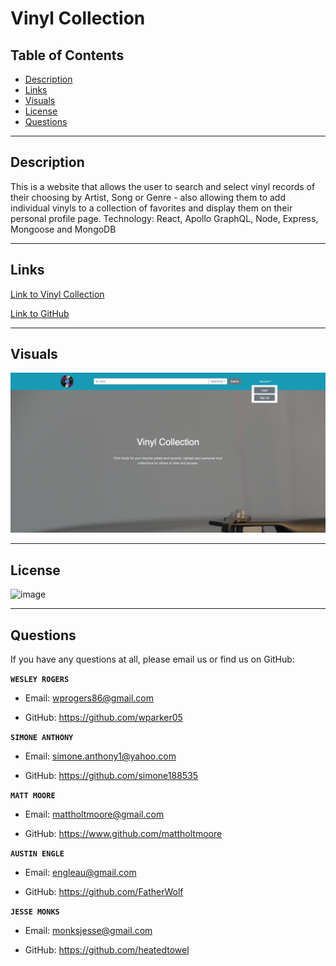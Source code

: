 # **Vinyl Collection**

## **Table of Contents**
- [Description](#description)   
- [Links](#links)  
- [Visuals](#visuals) 
- [License](#license) 
- [Questions](#questions)

***

## **Description**

This is a website that allows the user to search and select vinyl records of their choosing by Artist, Song or Genre - also allowing them to add individual vinyls to a collection of favorites and display them on their personal profile page. Technology: React, Apollo GraphQL, Node, Express, Mongoose and MongoDB

***

## **Links**
[Link to Vinyl Collection](https://guarded-mesa-92064.herokuapp.com/)

[Link to GitHub](https://github.com/simone188535/apollo-mern-mongo)  

***

## **Visuals**
![vinyl-collection](assets/images/vinyl-collection.png "vinyl-collection gif")

***

## **License**
![image](https://img.shields.io/badge/license-MIT-turquoise)

***

## **Questions**
If you have any questions at all, please email us or find us on GitHub: 

**`WESLEY ROGERS`** 

- Email: wprogers86@gmail.com

- GitHub: https://github.com/wparker05

**`SIMONE ANTHONY`** 

- Email: simone.anthony1@yahoo.com

- GitHub: https://github.com/simone188535

**`MATT MOORE`** 

- Email: mattholtmoore@gmail.com  

- GitHub: https://www.github.com/mattholtmoore

**`AUSTIN ENGLE`** 

- Email: engleau@gmail.com

- GitHub: https://github.com/FatherWolf

**`JESSE MONKS`** 

- Email: monksjesse@gmail.com

- GitHub: https://github.com/heatedtowel
